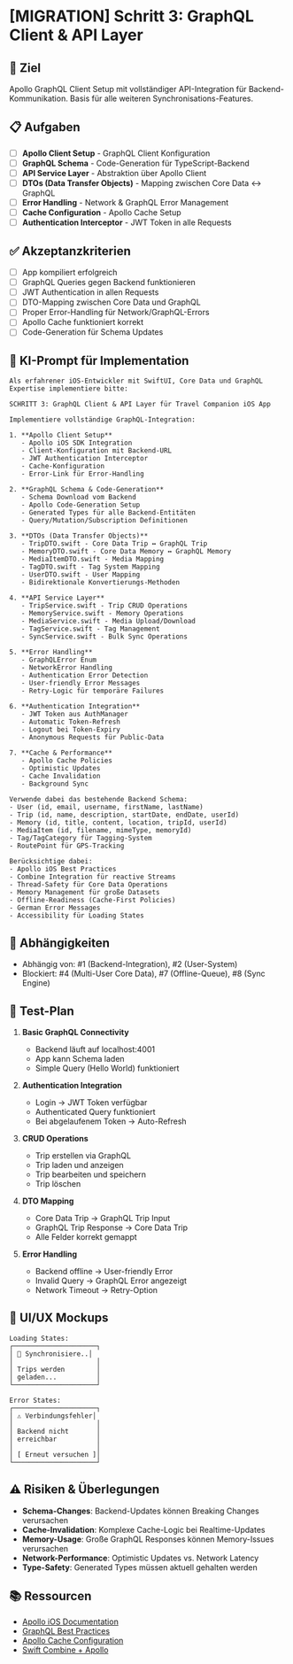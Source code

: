# [MIGRATION] Schritt 3: GraphQL Client & API Layer

## 🎯 Ziel
Apollo GraphQL Client Setup mit vollständiger API-Integration für Backend-Kommunikation. Basis für alle weiteren Synchronisations-Features.

## 📋 Aufgaben

- [ ] **Apollo Client Setup** - GraphQL Client Konfiguration
- [ ] **GraphQL Schema** - Code-Generation für TypeScript-Backend
- [ ] **API Service Layer** - Abstraktion über Apollo Client
- [ ] **DTOs (Data Transfer Objects)** - Mapping zwischen Core Data ↔ GraphQL
- [ ] **Error Handling** - Network & GraphQL Error Management
- [ ] **Cache Configuration** - Apollo Cache Setup
- [ ] **Authentication Interceptor** - JWT Token in alle Requests

## ✅ Akzeptanzkriterien

- [ ] App kompiliert erfolgreich
- [ ] GraphQL Queries gegen Backend funktionieren
- [ ] JWT Authentication in allen Requests
- [ ] DTO-Mapping zwischen Core Data und GraphQL
- [ ] Proper Error-Handling für Network/GraphQL-Errors
- [ ] Apollo Cache funktioniert korrekt
- [ ] Code-Generation für Schema Updates

## 🤖 KI-Prompt für Implementation

```
Als erfahrener iOS-Entwickler mit SwiftUI, Core Data und GraphQL Expertise implementiere bitte:

SCHRITT 3: GraphQL Client & API Layer für Travel Companion iOS App

Implementiere vollständige GraphQL-Integration:

1. **Apollo Client Setup**
   - Apollo iOS SDK Integration
   - Client-Konfiguration mit Backend-URL
   - JWT Authentication Interceptor
   - Cache-Konfiguration
   - Error-Link für Error-Handling

2. **GraphQL Schema & Code-Generation**
   - Schema Download vom Backend
   - Apollo Code-Generation Setup
   - Generated Types für alle Backend-Entitäten
   - Query/Mutation/Subscription Definitionen

3. **DTOs (Data Transfer Objects)**
   - TripDTO.swift - Core Data Trip ↔ GraphQL Trip
   - MemoryDTO.swift - Core Data Memory ↔ GraphQL Memory
   - MediaItemDTO.swift - Media Mapping
   - TagDTO.swift - Tag System Mapping
   - UserDTO.swift - User Mapping
   - Bidirektionale Konvertierungs-Methoden

4. **API Service Layer**
   - TripService.swift - Trip CRUD Operations
   - MemoryService.swift - Memory Operations
   - MediaService.swift - Media Upload/Download
   - TagService.swift - Tag Management
   - SyncService.swift - Bulk Sync Operations

5. **Error Handling**
   - GraphQLError Enum
   - NetworkError Handling
   - Authentication Error Detection
   - User-friendly Error Messages
   - Retry-Logic für temporäre Failures

6. **Authentication Integration**
   - JWT Token aus AuthManager
   - Automatic Token-Refresh
   - Logout bei Token-Expiry
   - Anonymous Requests für Public-Data

7. **Cache & Performance**
   - Apollo Cache Policies
   - Optimistic Updates
   - Cache Invalidation
   - Background Sync

Verwende dabei das bestehende Backend Schema:
- User (id, email, username, firstName, lastName)
- Trip (id, name, description, startDate, endDate, userId)
- Memory (id, title, content, location, tripId, userId)
- MediaItem (id, filename, mimeType, memoryId)
- Tag/TagCategory für Tagging-System
- RoutePoint für GPS-Tracking

Berücksichtige dabei:
- Apollo iOS Best Practices
- Combine Integration für reactive Streams
- Thread-Safety für Core Data Operations
- Memory Management für große Datasets
- Offline-Readiness (Cache-First Policies)
- German Error Messages
- Accessibility für Loading States
```

## 🔗 Abhängigkeiten

- Abhängig von: #1 (Backend-Integration), #2 (User-System)
- Blockiert: #4 (Multi-User Core Data), #7 (Offline-Queue), #8 (Sync Engine)

## 🧪 Test-Plan

1. **Basic GraphQL Connectivity**
   - Backend läuft auf localhost:4001
   - App kann Schema laden
   - Simple Query (Hello World) funktioniert

2. **Authentication Integration**
   - Login → JWT Token verfügbar
   - Authenticated Query funktioniert
   - Bei abgelaufenem Token → Auto-Refresh

3. **CRUD Operations**
   - Trip erstellen via GraphQL
   - Trip laden und anzeigen
   - Trip bearbeiten und speichern
   - Trip löschen

4. **DTO Mapping**
   - Core Data Trip → GraphQL Trip Input
   - GraphQL Trip Response → Core Data Trip
   - Alle Felder korrekt gemappt

5. **Error Handling**
   - Backend offline → User-friendly Error
   - Invalid Query → GraphQL Error angezeigt
   - Network Timeout → Retry-Option

## 📱 UI/UX Mockups

```
Loading States:
┌─────────────────────┐
│ 🔄 Synchronisiere..│
│                     │
│ Trips werden        │
│ geladen...          │
└─────────────────────┘

Error States:
┌─────────────────────┐
│ ⚠️ Verbindungsfehler│
│                     │
│ Backend nicht       │
│ erreichbar          │
│                     │
│ [ Erneut versuchen ]│
└─────────────────────┘
```

## ⚠️ Risiken & Überlegungen

- **Schema-Changes**: Backend-Updates können Breaking Changes verursachen
- **Cache-Invalidation**: Komplexe Cache-Logic bei Realtime-Updates
- **Memory-Usage**: Große GraphQL Responses können Memory-Issues verursachen
- **Network-Performance**: Optimistic Updates vs. Network Latency
- **Type-Safety**: Generated Types müssen aktuell gehalten werden

## 📚 Ressourcen

- [Apollo iOS Documentation](https://www.apollographql.com/docs/ios/)
- [GraphQL Best Practices](https://graphql.org/learn/best-practices/)
- [Apollo Cache Configuration](https://www.apollographql.com/docs/ios/caching/cache-configuration)
- [Swift Combine + Apollo](https://www.apollographql.com/docs/ios/tutorial/tutorial-query-ui/) 